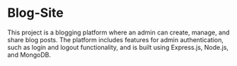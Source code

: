 # Blog-Site
This project is a blogging platform where an admin can create, manage, and share blog posts. The platform includes features for admin authentication, such as login and logout functionality, and is built using Express.js, Node.js, and MongoDB.
